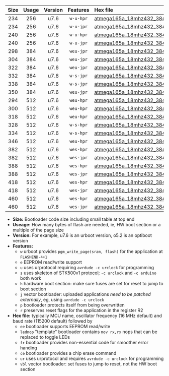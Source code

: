 |Size|Usage|Version|Features|Hex file|
|:-:|:-:|:-:|:-:|:--|
|234|256|u7.6|`w-u-hpr`|[atmega165a_18mhz432_38400bps_ur.hex](https://raw.githubusercontent.com/stefanrueger/urboot/main/atmega165a_18mhz432_38400bps_ur.hex)|
|234|256|u7.6|`w-u-jpr`|[atmega165a_18mhz432_38400bps_ur_vbl.hex](https://raw.githubusercontent.com/stefanrueger/urboot/main/atmega165a_18mhz432_38400bps_ur_vbl.hex)|
|240|256|u7.6|`w-u-hpr`|[atmega165a_18mhz432_38400bps_lednop_ur.hex](https://raw.githubusercontent.com/stefanrueger/urboot/main/atmega165a_18mhz432_38400bps_lednop_ur.hex)|
|240|256|u7.6|`w-u-jpr`|[atmega165a_18mhz432_38400bps_lednop_ur_vbl.hex](https://raw.githubusercontent.com/stefanrueger/urboot/main/atmega165a_18mhz432_38400bps_lednop_ur_vbl.hex)|
|298|384|u7.6|`weu-jpr`|[atmega165a_18mhz432_38400bps_ee_ur_vbl.hex](https://raw.githubusercontent.com/stefanrueger/urboot/main/atmega165a_18mhz432_38400bps_ee_ur_vbl.hex)|
|304|384|u7.6|`weu-jpr`|[atmega165a_18mhz432_38400bps_ee_lednop_ur_vbl.hex](https://raw.githubusercontent.com/stefanrueger/urboot/main/atmega165a_18mhz432_38400bps_ee_lednop_ur_vbl.hex)|
|322|384|u7.6|`weu-jpr`|[atmega165a_18mhz432_38400bps_ee_lednop_fr_ur_vbl.hex](https://raw.githubusercontent.com/stefanrueger/urboot/main/atmega165a_18mhz432_38400bps_ee_lednop_fr_ur_vbl.hex)|
|332|384|u7.6|`w-s-jpr`|[atmega165a_18mhz432_38400bps_vbl.hex](https://raw.githubusercontent.com/stefanrueger/urboot/main/atmega165a_18mhz432_38400bps_vbl.hex)|
|338|384|u7.6|`w-s-jpr`|[atmega165a_18mhz432_38400bps_lednop_vbl.hex](https://raw.githubusercontent.com/stefanrueger/urboot/main/atmega165a_18mhz432_38400bps_lednop_vbl.hex)|
|350|384|u7.6|`weu-jpr`|[atmega165a_18mhz432_38400bps_ee_lednop_fr_ce_ur_vbl.hex](https://raw.githubusercontent.com/stefanrueger/urboot/main/atmega165a_18mhz432_38400bps_ee_lednop_fr_ce_ur_vbl.hex)|
|294|512|u7.6|`weu-hpr`|[atmega165a_18mhz432_38400bps_ee_ur.hex](https://raw.githubusercontent.com/stefanrueger/urboot/main/atmega165a_18mhz432_38400bps_ee_ur.hex)|
|300|512|u7.6|`weu-hpr`|[atmega165a_18mhz432_38400bps_ee_lednop_ur.hex](https://raw.githubusercontent.com/stefanrueger/urboot/main/atmega165a_18mhz432_38400bps_ee_lednop_ur.hex)|
|318|512|u7.6|`weu-hpr`|[atmega165a_18mhz432_38400bps_ee_lednop_fr_ur.hex](https://raw.githubusercontent.com/stefanrueger/urboot/main/atmega165a_18mhz432_38400bps_ee_lednop_fr_ur.hex)|
|328|512|u7.6|`w-s-hpr`|[atmega165a_18mhz432_38400bps.hex](https://raw.githubusercontent.com/stefanrueger/urboot/main/atmega165a_18mhz432_38400bps.hex)|
|334|512|u7.6|`w-s-hpr`|[atmega165a_18mhz432_38400bps_lednop.hex](https://raw.githubusercontent.com/stefanrueger/urboot/main/atmega165a_18mhz432_38400bps_lednop.hex)|
|346|512|u7.6|`weu-hpr`|[atmega165a_18mhz432_38400bps_ee_lednop_fr_ce_ur.hex](https://raw.githubusercontent.com/stefanrueger/urboot/main/atmega165a_18mhz432_38400bps_ee_lednop_fr_ce_ur.hex)|
|382|512|u7.6|`wes-hpr`|[atmega165a_18mhz432_38400bps_ee.hex](https://raw.githubusercontent.com/stefanrueger/urboot/main/atmega165a_18mhz432_38400bps_ee.hex)|
|382|512|u7.6|`wes-jpr`|[atmega165a_18mhz432_38400bps_ee_vbl.hex](https://raw.githubusercontent.com/stefanrueger/urboot/main/atmega165a_18mhz432_38400bps_ee_vbl.hex)|
|388|512|u7.6|`wes-hpr`|[atmega165a_18mhz432_38400bps_ee_lednop.hex](https://raw.githubusercontent.com/stefanrueger/urboot/main/atmega165a_18mhz432_38400bps_ee_lednop.hex)|
|388|512|u7.6|`wes-jpr`|[atmega165a_18mhz432_38400bps_ee_lednop_vbl.hex](https://raw.githubusercontent.com/stefanrueger/urboot/main/atmega165a_18mhz432_38400bps_ee_lednop_vbl.hex)|
|418|512|u7.6|`wes-hpr`|[atmega165a_18mhz432_38400bps_ee_lednop_fr.hex](https://raw.githubusercontent.com/stefanrueger/urboot/main/atmega165a_18mhz432_38400bps_ee_lednop_fr.hex)|
|418|512|u7.6|`wes-jpr`|[atmega165a_18mhz432_38400bps_ee_lednop_fr_vbl.hex](https://raw.githubusercontent.com/stefanrueger/urboot/main/atmega165a_18mhz432_38400bps_ee_lednop_fr_vbl.hex)|
|460|512|u7.6|`wes-hpr`|[atmega165a_18mhz432_38400bps_ee_lednop_fr_ce.hex](https://raw.githubusercontent.com/stefanrueger/urboot/main/atmega165a_18mhz432_38400bps_ee_lednop_fr_ce.hex)|
|460|512|u7.6|`wes-jpr`|[atmega165a_18mhz432_38400bps_ee_lednop_fr_ce_vbl.hex](https://raw.githubusercontent.com/stefanrueger/urboot/main/atmega165a_18mhz432_38400bps_ee_lednop_fr_ce_vbl.hex)|

- **Size:** Bootloader code size including small table at top end
- **Useage:** How many bytes of flash are needed, ie, HW boot section or a multiple of the page size
- **Version:** For example, u7.6 is an urboot version, o5.2 is an optiboot version
- **Features:**
  + `w` urboot provides `pgm_write_page(sram, flash)` for the application at `FLASHEND-4+1`
  + `e` EEPROM read/write support
  + `u` uses urprotocol requiring `avrdude -c urclock` for programming
  + `s` uses skeleton of STK500v1 protocol; `-c urclock` and `-c arduino` both work
  + `h` hardware boot section: make sure fuses are set for reset to jump to boot section
  + `j` vector bootloader: uploaded applications *need to be patched externally*, eg, using `avrdude -c urclock`
  + `p` bootloader protects itself from being overwritten
  + `r` preserves reset flags for the application in the register R2
- **Hex file:** typically MCU name, oscillator frequency (16 MHz default) and baud rate (115200 default) followed by
  + `ee` bootloader supports EEPROM read/write
  + `lednop` "template" bootloader contains `mov rx,rx` nops that can be replaced to toggle LEDs
  + `fr` bootloader provides non-essential code for smoother error handing
  + `ce` bootloader provides a chip erase command
  + `ur` uses urprotocol and requires `avrdude -c urclock` for programming
  + `vbl` vector bootloader: set fuses to jump to reset, not the HW boot section
